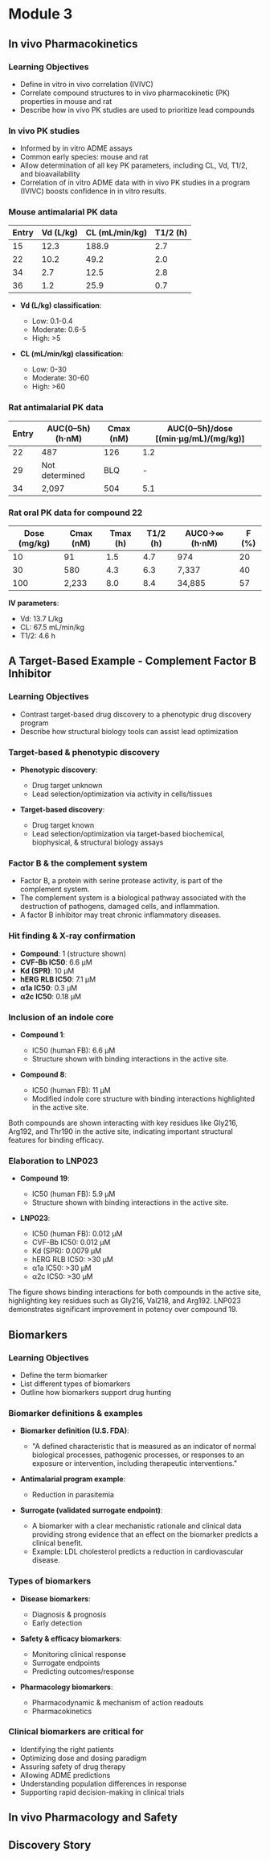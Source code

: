 # Module 3

## In vivo Pharmacokinetics

### Learning Objectives

- Define in vitro in vivo correlation (IVIVC)
- Correlate compound structures to in vivo pharmacokinetic (PK) properties in mouse and rat
- Describe how in vivo PK studies are used to prioritize lead compounds

### In vivo PK studies

- Informed by in vitro ADME assays
- Common early species: mouse and rat
- Allow determination of all key PK parameters, including CL, Vd, T1/2, and bioavailability
- Correlation of in vitro ADME data with in vivo PK studies in a program (IVIVC) boosts confidence in in vitro results.

### Mouse antimalarial PK data

| Entry | Vd (L/kg)  | CL (mL/min/kg) | T1/2 (h) |
|-------|------------|----------------|----------|
| 15    | 12.3       | 188.9          | 2.7      |
| 22    | 10.2       | 49.2           | 2.0      |
| 34    | 2.7        | 12.5           | 2.8      |
| 36    | 1.2        | 25.9           | 0.7      |

- **Vd (L/kg) classification**:
  - Low: 0.1-0.4
  - Moderate: 0.6-5
  - High: >5

- **CL (mL/min/kg) classification**:
  - Low: 0-30
  - Moderate: 30-60
  - High: >60

### Rat antimalarial PK data

| Entry | AUC(0–5h) (h·nM)  | Cmax (nM) | AUC(0–5h)/dose [(min·μg/mL)/(mg/kg)] |
|-------|-------------------|-----------|--------------------------------------|
| 22    | 487               | 126       | 1.2                                  |
| 29    | Not determined    | BLQ       | -                                    |
| 34    | 2,097             | 504       | 5.1                                  |

### Rat oral PK data for compound 22

| Dose (mg/kg) | Cmax (nM) | Tmax (h) | T1/2 (h) | AUC0→∞ (h·nM) | F (%) |
|--------------|-----------|----------|----------|---------------|-------|
| 10           | 91        | 1.5      | 4.7      | 974           | 20    |
| 30           | 580       | 4.3      | 6.3      | 7,337         | 40    |
| 100          | 2,233     | 8.0      | 8.4      | 34,885        | 57    |

**IV parameters**:

- Vd: 13.7 L/kg
- CL: 67.5 mL/min/kg
- T1/2: 4.6 h

## A Target-Based Example - Complement Factor B Inhibitor

### Learning Objectives

- Contrast target-based drug discovery to a phenotypic drug discovery program
- Describe how structural biology tools can assist lead optimization

### Target-based & phenotypic discovery

- **Phenotypic discovery**:
  - Drug target unknown
  - Lead selection/optimization via activity in cells/tissues

- **Target-based discovery**:
  - Drug target known
  - Lead selection/optimization via target-based biochemical, biophysical, & structural biology assays

### Factor B & the complement system

- Factor B, a protein with serine protease activity, is part of the complement system.
- The complement system is a biological pathway associated with the destruction of pathogens, damaged cells, and inflammation.
- A factor B inhibitor may treat chronic inflammatory diseases.

### Hit finding & X-ray confirmation

- **Compound**: 1 (structure shown)
- **CVF-Bb IC50**: 6.6 µM
- **Kd (SPR)**: 10 µM
- **hERG RLB IC50**: 7.1 µM
- **α1a IC50**: 0.3 µM
- **α2c IC50**: 0.18 µM

### Inclusion of an indole core

- **Compound 1**:
  - IC50 (human FB): 6.6 µM
  - Structure shown with binding interactions in the active site.

- **Compound 8**:
  - IC50 (human FB): 11 µM
  - Modified indole core structure with binding interactions highlighted in the active site.

Both compounds are shown interacting with key residues like Gly216, Arg192, and Thr190 in the active site, indicating important structural features for binding efficacy.

### Elaboration to LNP023

- **Compound 19**:
  - IC50 (human FB): 5.9 µM
  - Structure shown with binding interactions in the active site.

- **LNP023**:
  - IC50 (human FB): 0.012 µM
  - CVF-Bb IC50: 0.012 µM
  - Kd (SPR): 0.0079 µM
  - hERG RLB IC50: >30 µM
  - α1a IC50: >30 µM
  - α2c IC50: >30 µM

The figure shows binding interactions for both compounds in the active site, highlighting key residues such as Gly216, Val218, and Arg192. LNP023 demonstrates significant improvement in potency over compound 19.

## Biomarkers

### Learning Objectives

- Define the term biomarker
- List different types of biomarkers
- Outline how biomarkers support drug hunting

### Biomarker definitions & examples

- **Biomarker definition (U.S. FDA)**:
  - "A defined characteristic that is measured as an indicator of normal biological processes, pathogenic processes, or responses to an exposure or intervention, including therapeutic interventions."

- **Antimalarial program example**:
  - Reduction in parasitemia

- **Surrogate (validated surrogate endpoint)**:
  - A biomarker with a clear mechanistic rationale and clinical data providing strong evidence that an effect on the biomarker predicts a clinical benefit.
  - Example: LDL cholesterol predicts a reduction in cardiovascular disease.

### Types of biomarkers

- **Disease biomarkers**:
  - Diagnosis & prognosis
  - Early detection

- **Safety & efficacy biomarkers**:
  - Monitoring clinical response
  - Surrogate endpoints
  - Predicting outcomes/response

- **Pharmacology biomarkers**:
  - Pharmacodynamic & mechanism of action readouts
  - Pharmacokinetics

### Clinical biomarkers are critical for

- Identifying the right patients
- Optimizing dose and dosing paradigm
- Assuring safety of drug therapy
- Allowing ADME predictions
- Understanding population differences in response
- Supporting rapid decision-making in clinical trials

## In vivo Pharmacology and Safety

## Discovery Story

